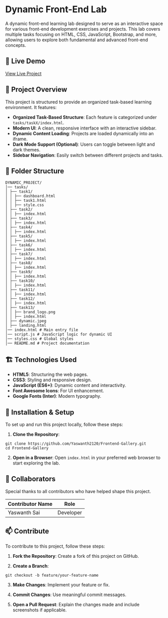 # Dynamic Front-End Lab


A dynamic front-end learning lab designed to serve as an interactive space for various front-end development exercises and projects. This lab covers multiple tasks focusing on HTML, CSS, JavaScript, Bootstrap, and more, allowing users to explore both fundamental and advanced front-end concepts.

## 🚀 Live Demo
[View Live Project](https://your-live-project-url.com)

## 🔗 Project Overview
This project is structured to provide an organized task-based learning environment. It features:

- **Organized Task-Based Structure**: Each feature is categorized under `tasks/taskX/index.html`.
- **Modern UI**: A clean, responsive interface with an interactive sidebar.
- **Dynamic Content Loading**: Projects are loaded dynamically into an iframe.
- **Dark Mode Support (Optional)**: Users can toggle between light and dark themes.
- **Sidebar Navigation**: Easily switch between different projects and tasks.

## 📁 Folder Structure
```
DYNAMIC_PROJECT/
│── tasks/
│ ├── task1/
│ │ ├── dashboard.html
│ │ ├── task1.html
│ │ ├── style.css
│ ├── task2/
│ │ ├── index.html
│ ├── task3/
│ │ ├── index.html
│ ├── task4/
│ │ ├── index.html
│ ├── task5/
│ │ ├── index.html
│ ├── task6/
│ │ ├── index.html
│ ├── task7/
│ │ ├── index.html
│ ├── task8/
│ │ ├── index.html
│ ├── task9/
│ │ ├── index.html
│ ├── task10/
│ │ ├── index.html
│ ├── task11/
│ │ ├── index.html
│ ├── task12/
│ │ ├── index.html
│ ├── task13/
│ │ ├── brand_logo.png
│ │ ├── index.html
│ ├── dynamic.jpeg
│ ├── landing.html
│── index.html # Main entry file
│── script.js # JavaScript logic for dynamic UI
│── styles.css # Global styles
│── README.md # Project documentation
```

## 🏗️ Technologies Used
- **HTML5**: Structuring the web pages.
- **CSS3**: Styling and responsive design.
- **JavaScript (ES6+)**: Dynamic content and interactivity.
- **Font Awesome Icons**: For UI enhancement.
- **Google Fonts (Inter)**: Modern typography.

## 🔧 Installation & Setup
To set up and run this project locally, follow these steps:

1. **Clone the Repository**:
```
git clone https://github.com/Yaswanth2120/Frontend-Gallery.git
cd Frontend-Gallery
```


2. **Open in a Browser**:
Open `index.html` in your preferred web browser to start exploring the lab.

## 🤝 Collaborators
Special thanks to all contributors who have helped shape this project.

| Contributor Name | Role |
|------------------|------|
| Yaswanth Sai        | Developer |

## 📫 Contribute
To contribute to this project, follow these steps:

1. **Fork the Repository**:
Create a fork of this project on GitHub.

2. **Create a Branch**:
```
git checkout -b feature/your-feature-name
```

3. **Make Changes**:
Implement your feature or fix.

4. **Commit Changes**:
Use meaningful commit messages.

5. **Open a Pull Request**:
Explain the changes made and include screenshots if applicable.
